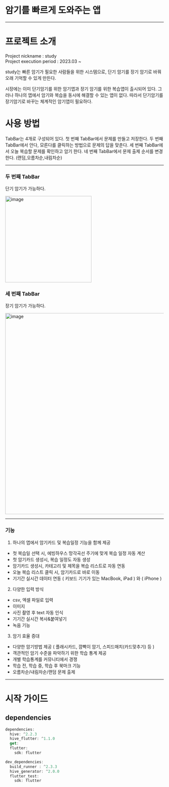 # 암기를 빠르게 도와주는 앱
---
# 프로젝트 소개
Project nickname : study  
Project execution period : 2023.03 ~

study는 빠른 암기가 필요한 사람들을 위한 시스템으로, 단기 암기를 장기 암기로 바꿔 오래 기억할 수 있게 만든다.

시장에는 이미 단기암기를 위한 암기앱과 장기 암기를 위한 복습앱이 출시되어 있다. 그러나 하나의 앱에서 암기와 복습을 동시에 해결할 수 있는 앱이 없다.
따라서 단기암기를 장기암기로 바꾸는 체계적인 암기앱이 필요하다.

# 사용 방법

TabBar는 4개로 구성되어 있다.
첫 번째 TabBar에서 문제를 만들고 저장한다.
두 번째 TabBar에서 안다, 모른다를 클릭하는 방법으로 문제의 답을 맞춘다.
세 번째 TabBar에서 오늘 복습할 문제를 확인하고 암기 한다.
네 번째 TabBar에서 문제 출제 순서를 변경한다. (랜덤,오름차순,내림차순)


---
### 두 번째 TabBar

단기 암기가 가능하다. 

<img width="274" alt="image" src="https://github.com/orang2019/STUDY/assets/76255901/697aaa9a-22bf-4d02-bded-2a9597e37c2d">

### 세 번째 TabBar

장기 암기가 가능하다.

<img width="637" alt="image" src="https://github.com/orang2019/STUDY/assets/76255901/c62df9ac-8307-4fbb-8e4a-32cb23995dd3">

---

### 기능

1. 하나의 앱에서 암기카드 및 복습일정 기능을 함께 제공
* 첫 복습일 선택 시, 에빙하우스 망각곡선 주기에 맞게 복습 일정 자동 계산
* 첫 암기카드 생성시, 복습 일정도 자동 생성
* 암기카드 생성시, 카테고리 및 제목을 복습 리스트로 자동 연동
* 오늘 복습 리스트 클릭 시, 암기카드로 바로 이동
* 기기간 실시간 데이터 연동 ( 키보드 기기가 있는 MacBook, iPad ) 와 ( iPhone )

2. 다양한 입력 방식
* csv, 엑셀 파일로 입력
* 이미지
* 사진 촬영 후 text 자동 인식
* 기기간 실시간 복사&붙여넣기
* 녹음 기능

3. 암기 효율 증대
* 다양한 암기방법 제공 ( 플래시카드, 깜빡이 암기, 스피드매치(카드맞추기) 등 )
* 객관적인 암기 수준을 파악하기 위한 학습 통계 제공
* 개별 학습통계를 커뮤니티에서 경쟁
* 학습 전, 학습 중, 학습 후 북마크 기능
* 오름차순/내림차순/랜덤 문제 출제

---

# 시작 가이드

## dependencies

```dart
dependencies:
  hive: ^2.2.3
  hive_flutter: ^1.1.0
  get:
  flutter:
    sdk: flutter

dev_dependencies:
  build_runner : ^2.3.3
  hive_generator: ^2.0.0
  flutter_test:
    sdk: flutter

```

